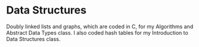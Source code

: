 # Data Structures
Doubly linked lists and graphs, which are coded in C, for my Algorithms and Abstract Data Types class. I also coded hash tables for my Introduction to Data Structures class.   
